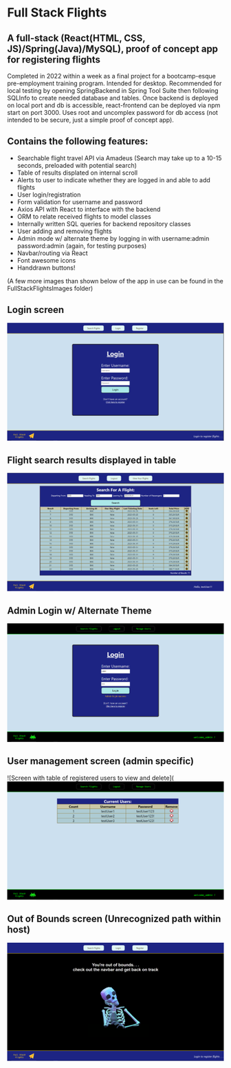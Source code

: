 # Full Stack Flights
## A full-stack (React(HTML, CSS, JS)/Spring(Java)/MySQL), proof of concept app for registering flights

Completed in 2022 within a week as a final project for a bootcamp-esque pre-employment training program. Intended for desktop. Recommended for local testing by opening SpringBackend in Spring Tool Suite then following SQLInfo to create needed database and tables. Once backend is deployed on local port and db is accessible, react-frontend can be deployed via npm start on port 3000. Uses root and uncomplex password for db access (not intended to be secure, just a simple proof of concept app). 

## Contains the following features:

- Searchable flight travel API via Amadeus (Search may take up to a 10-15 seconds, preloaded with potential search)
- Table of results displated on internal scroll
- Alerts to user to indicate whether they are logged in and able to add flights
- User login/registration
- Form validation for username and password
- Axios API with React to interface with the backend
- ORM to relate received flights to model classes
- Internally written SQL queries for backend repository classes
- User adding and removing flights
- Admin mode w/ alternate theme by logging in with username:admin password:admin (again, for testing purposes)
- Navbar/routing via React 
- Font awesome icons
- Handdrawn buttons!

(A few more images than shown below of the app in use can be found in the FullStackFlightsImages folder)

## Login screen
![login screen for app](https://raw.githubusercontent.com/adambpena/Flight-Tracker/main/FullStackFlightsImages/login.PNG)

## Flight search results displayed in table
![Flight search results in table with the option to add flights](https://raw.githubusercontent.com/adambpena/Flight-Tracker/main/FullStackFlightsImages/flightSearch.PNG)

## Admin Login w/ Alternate Theme
![Admin view of app with black and green terminal esque coloring on navbar and footer](https://raw.githubusercontent.com/adambpena/Flight-Tracker/main/FullStackFlightsImages/adminLogin.PNG)

## User management screen (admin specific)
![Screen with table of registered users to view and delete](![Uploading image.png…](https://raw.githubusercontent.com/adambpena/Flight-Tracker/main/FullStackFlightsImages/userManage.PNG)

## Out of Bounds screen (Unrecognized path within host)
![gif of a skeleton with prompt informing user they are out of bounds](https://raw.githubusercontent.com/adambpena/Flight-Tracker/main/FullStackFlightsImages/oob.PNG)
